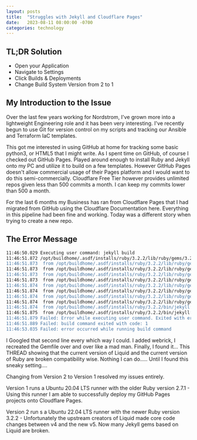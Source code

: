 ```yaml
---
layout: posts
title:  "Struggles with Jekyll and Cloudflare Pages"
date:   2023-08-11 08:00:00 -0700
categories: technology
---
```

## TL;DR Solution

- Open your Application
- Navigate to Settings
- Click Builds & Deployments
- Change Build System Version from 2 to 1

## My Introduction to the Issue

Over the last few years working for Nordstrom, I've grown more into a lightweight Engineering role and it has been very interesting. I've recently begun to use Git for version control on my scripts and tracking our Ansible and Terraform IaC templates.

This got me interested in using GitHub at home for tracking some basic python3, or HTML5 that I might write. As I spent time on GitHub, of course I checked out GitHub Pages. Played around enough to install Ruby and Jekyll onto my PC and utilize it to build on a few templates. However GitHub Pages doesn't allow commercial usage of their Pages platform and I would want to do this semi-commercially. Cloudflare Free Tier however provides unlimited repos given less than 500 commits a month. I can keep my commits lower than 500 a month.

For the last 6 months my Business has ran from Cloudflare Pages that I had migrated from GitHub using the Cloudflare Documentation here. Everything in this pipeline had been fine and working. Today was a different story when trying to create a new repo.

## The Error Message

```bash
11:46:50.029 Executing user command: jekyll build
11:46:51.872 /opt/buildhome/.asdf/installs/ruby/3.2.2/lib/ruby/gems/3.2.0/gems/bundler-2.4.19/lib/bundler/runtime.rb:304:in `check_for_activated_spec!': You have already activated i18n 1.14.1, but your Gemfile requires i18n 0.9.5. Prepending `bundle exec` to your command may solve this. (Gem::LoadError)
11:46:51.873  from /opt/buildhome/.asdf/installs/ruby/3.2.2/lib/ruby/gems/3.2.0/gems/bundler-2.4.19/lib/bundler/runtime.rb:25:in `block in setup'
11:46:51.873  from /opt/buildhome/.asdf/installs/ruby/3.2.2/lib/ruby/gems/3.2.0/gems/bundler-2.4.19/lib/bundler/spec_set.rb:165:in `each'
11:46:51.873  from /opt/buildhome/.asdf/installs/ruby/3.2.2/lib/ruby/gems/3.2.0/gems/bundler-2.4.19/lib/bundler/spec_set.rb:165:in `each'
11:46:51.873  from /opt/buildhome/.asdf/installs/ruby/3.2.2/lib/ruby/gems/3.2.0/gems/bundler-2.4.19/lib/bundler/runtime.rb:24:in `map'
11:46:51.874  from /opt/buildhome/.asdf/installs/ruby/3.2.2/lib/ruby/gems/3.2.0/gems/bundler-2.4.19/lib/bundler/runtime.rb:24:in `setup'
11:46:51.874  from /opt/buildhome/.asdf/installs/ruby/3.2.2/lib/ruby/gems/3.2.0/gems/bundler-2.4.19/lib/bundler.rb:162:in `setup'
11:46:51.874  from /opt/buildhome/.asdf/installs/ruby/3.2.2/lib/ruby/gems/3.2.0/gems/jekyll-4.3.2/lib/jekyll/plugin_manager.rb:52:in `require_from_bundler'
11:46:51.874  from /opt/buildhome/.asdf/installs/ruby/3.2.2/lib/ruby/gems/3.2.0/gems/jekyll-4.3.2/exe/jekyll:11:in `<top (required)>'
11:46:51.874  from /opt/buildhome/.asdf/installs/ruby/3.2.2/bin/jekyll:25:in `load'
11:46:51.875  from /opt/buildhome/.asdf/installs/ruby/3.2.2/bin/jekyll:25:in `<main>'
11:46:51.879 Failed: Error while executing user command. Exited with error code: 1
11:46:51.889 Failed: build command exited with code: 1
11:46:53.035 Failed: error occurred while running build command
```

I Googled that second line every which way I could. I added webrick, I recreated the Gemfile over and over like a mad man. Finally, I found it... This THREAD showing that the current version of Liquid and the current version of Ruby are broken compatibility wise. Nothing I can do..... Until I found this sneaky setting....

Changing from Version 2 to Version 1 resolved my issues entirely.

Version 1 runs a Ubuntu 20.04 LTS runner with the older Ruby version 2.7.1 - Using this runner I am able to successfully deploy my GitHub Pages projects onto Cloudflare Pages.

Version 2 run s a Ubuntu 22.04 LTS runner with the newer Ruby version 3.2.2 - Unfortunately the upstream creators of Liquid made core code changes between v4 and the new v5. Now many Jekyll gems based on Liquid are broken.
